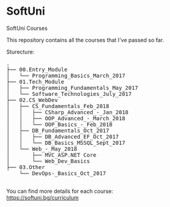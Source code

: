 # SoftUni
SoftUni Courses

This repository contains all the courses that I've passed so far. 

Sturecture:
<pre>
.
├── 00.Entry_Module
│   └── Programming_Basics_March_2017
├── 01.Tech_Module
│   ├── Programming_Fundamentals_May_2017
│   └── Software_Technologies_July_2017
├── 02.CS_WebDev
│   ├── CS_Fundamentals_Feb_2018
│   │   ├── CSharp_Advanced_-_Jan_2018
│   │   ├── OOP_Advanced_-_March_2018
│   │   └── OOP_Basics_-_Feb_2018
│   ├── DB_Fundamentals_Oct_2017
│   │   ├── DB_Advanced_EF_Oct_2017
│   │   └── DB_Basics_MSSQL_Sept_2017
│   └── Web_-_May_2018
│	    ├── MVC_ASP.NET Core
│	    └── Web_Dev_Basics
├── 03.Other
    └── DevOps-_Basics_Oct_2017

</pre>
You can find more details for each course:<br />
https://softuni.bg/curriculum

